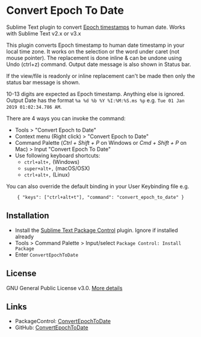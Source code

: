 # Convert Epoch To Date
Sublime Text plugin to convert [Epoch timestamps](https://www.wikiwand.com/en/Unix_time) to human date. Works with Sublime Text v2.x or v3.x

This plugin converts Epoch timestamp to human date timestamp in your local time zone. It works on the selection or the word under caret (not mouse pointer). The replacement is done inline & can be undone using Undo (ctrl+z) command. Output date message is also shown in Status bar.

If the view/file is readonly or inline replacement can't be made then only the status bar message is shown.

10-13 digits are expected as Epoch timestamp. Anything else is ignored. Output Date has the format `%a %d %b %Y %I:%M:%S.ms %p` e.g.
`Tue 01 Jan 2019 01:02:34.786 AM`.

There are 4 ways you can invoke the command:

* Tools > "Convert Epoch to Date"
* Context menu (Right click) > "Convert Epoch to Date"
* Command Palette (_Ctrl + Shift + P_ on Windows or _Cmd + Shift + P_ on Mac) > Input "Convert Epoch To Date"
* Use following keyboard shortcuts:
    * `ctrl+alt+,`  (Windows)
    * `super+alt+,` (macOS/OSX)
    * `ctrl+alt+,`  (Linux)

You can also override the default binding in your User Keybinding file e.g.

`    { "keys": ["ctrl+alt+t"], "command": "convert_epoch_to_date" }`

## Installation

* Install the [Sublime Text Package Control](https://packagecontrol.io) plugin. Ignore if installed already
* Tools > Command Palette > Input/select `Package Control: Install Package`
* Enter `ConvertEpochToDate`

## License

GNU General Public License v3.0. [More details](https://github.com/nexional/ConvertEpochToDate/blob/master/LICENSE)

## Links

* PackageControl: [ConvertEpochToDate](https://packagecontrol.io/packages/ConvertEpochToDate)
* GitHub: [ConvertEpochToDate](https://github.com/nexional/ConvertEpochToDate)
